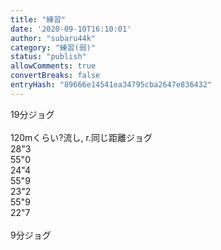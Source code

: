 ```yaml
---
title: "練習"
date: '2020-09-10T16:10:01'
author: "subaru44k"
category: "練習(弱)"
status: "publish"
allowComments: true
convertBreaks: false
entryHash: "89666e14541ea34795cba2647e836432"
---
```

19分ジョグ<br>
<br>
120mくらい?流し, r.同じ距離ジョグ<br>
28"3<br>
55"0<br>
24"4<br>
55"9<br>
23"2<br>
55"9<br>
22"7<br>
<br>
9分ジョグ
